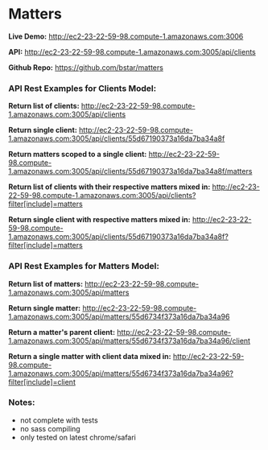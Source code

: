 # Matters

**Live Demo:**
http://ec2-23-22-59-98.compute-1.amazonaws.com:3006

**API:**
http://ec2-23-22-59-98.compute-1.amazonaws.com:3005/api/clients

**Github Repo:**
https://github.com/bstar/matters

### API Rest Examples for Clients Model:

**Return list of clients:** http://ec2-23-22-59-98.compute-1.amazonaws.com:3005/api/clients

**Return single client:** http://ec2-23-22-59-98.compute-1.amazonaws.com:3005/api/clients/55d67190373a16da7ba34a8f

**Return matters scoped to a single client:** http://ec2-23-22-59-98.compute-1.amazonaws.com:3005/api/clients/55d67190373a16da7ba34a8f/matters

**Return list of clients with their respective matters mixed in:** http://ec2-23-22-59-98.compute-1.amazonaws.com:3005/api/clients?filter[include]=matters

**Return single client with respective matters mixed in:** http://ec2-23-22-59-98.compute-1.amazonaws.com:3005/api/clients/55d67190373a16da7ba34a8f?filter[include]=matters


### API Rest Examples for Matters Model:

**Return list of matters:** http://ec2-23-22-59-98.compute-1.amazonaws.com:3005/api/matters

**Return single matter:** http://ec2-23-22-59-98.compute-1.amazonaws.com:3005/api/matters/55d6734f373a16da7ba34a96

**Return a matter's parent client:** http://ec2-23-22-59-98.compute-1.amazonaws.com:3005/api/matters/55d6734f373a16da7ba34a96/client

**Return a single matter with client data mixed in:** http://ec2-23-22-59-98.compute-1.amazonaws.com:3005/api/matters/55d6734f373a16da7ba34a96?filter[include]=client


### Notes:
- not complete with tests
- no sass compiling
- only tested on latest chrome/safari
